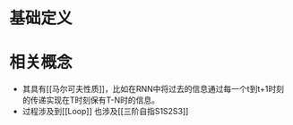 
# 基础定义


# 相关概念

- 其具有[[马尔可夫性质]]，比如在RNN中将过去的信息通过每一个t到t+1时刻的传递实现在T时刻保有T-N时的信息。
- 过程涉及到[[Loop]]
	也涉及[[三阶自指S1S2S3]]